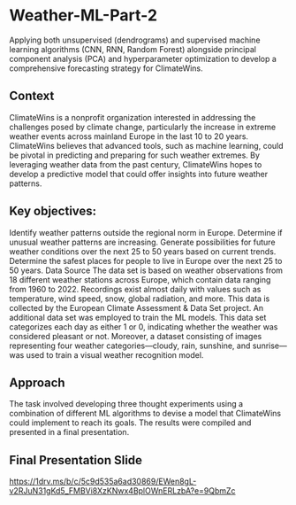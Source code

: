 # Weather-ML-Part-2

Applying both unsupervised (dendrograms) and supervised machine learning algorithms (CNN, RNN, Random Forest) alongside principal component analysis (PCA) and hyperparameter optimization to develop a comprehensive forecasting strategy for ClimateWins.

## Context
ClimateWins is a nonprofit organization interested in addressing the challenges posed by climate change, particularly the increase in extreme weather events across mainland Europe in the last 10 to 20 years. ClimateWins believes that advanced tools, such as machine learning, could be pivotal in predicting and preparing for such weather extremes. By leveraging weather data from the past century, ClimateWins hopes to develop a predictive model that could offer insights into future weather patterns.

## Key objectives:

Identify weather patterns outside the regional norm in Europe.
Determine if unusual weather patterns are increasing.
Generate possibilities for future weather conditions over the next 25 to 50 years based on current trends.
Determine the safest places for people to live in Europe over the next 25 to 50 years.
Data Source
The data set is based on weather observations from 18 different weather stations across Europe, which contain data ranging from 1960 to 2022. Recordings exist almost daily with values such as temperature, wind speed, snow, global radiation, and more. This data is collected by the European Climate Assessment & Data Set project. An additional data set was employed to train the ML models. This data set categorizes each day as either 1 or 0, indicating whether the weather was considered pleasant or not. Moreover, a dataset consisting of images representing four weather categories—cloudy, rain, sunshine, and sunrise—was used to train a visual weather recognition model.

## Approach
The task involved developing three thought experiments using a combination of different ML algorithms to devise a model that ClimateWins could implement to reach its goals. The results were compiled and presented in a final presentation.

## Final Presentation Slide
https://1drv.ms/b/c/5c9d535a6ad30869/EWen8gL-v2RJuN31gKd5_FMBVi8XzKNwx4BplOWnERLzbA?e=9QbmZc
